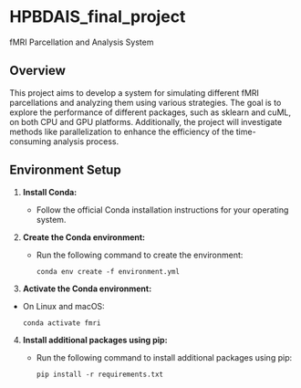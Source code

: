# HPBDAIS_final_project
fMRI Parcellation and Analysis System

## Overview
This project aims to develop a system for simulating different fMRI parcellations and analyzing them using various strategies. The goal is to explore the performance of different packages, such as sklearn and cuML, on both CPU and GPU platforms. Additionally, the project will investigate methods like parallelization to enhance the efficiency of the time-consuming analysis process.

## Environment Setup

1. **Install Conda:**

   - Follow the official Conda installation instructions for your operating system.

2. **Create the Conda environment:**

   - Run the following command to create the environment:
     ```
     conda env create -f environment.yml
     ```

3. **Activate the Conda environment:**

  - On Linux and macOS:
    ```
    conda activate fmri
    ```

4. **Install additional packages using pip:**

   - Run the following command to install additional packages using pip:
     ```
     pip install -r requirements.txt
     ```

